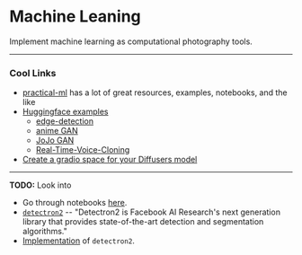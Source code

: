 # Machine Leaning #

Implement machine learning as computational photography tools.

----
### Cool Links ###
- [practical-ml](https://github.com/eugenesiow/practical-ml) has a lot of great resources, examples, notebooks, and the like
- [Huggingface examples](https://huggingface.co/)
    - [edge-detection](https://huggingface.co/spaces/kornia/kornia-edge-detection)
    - [anime GAN](https://huggingface.co/spaces/akhaliq/AnimeGANv2)
    - [JoJo GAN](https://huggingface.co/spaces/akhaliq/JoJoGAN)
    - [Real-Time-Voice-Cloning](https://huggingface.co/spaces/akhaliq/Real-Time-Voice-Cloning)
- [Create a gradio space for your Diffusers model](https://huggingface.co/spaces/anzorq/sd-space-creator)

----
**TODO:** Look into
- Go through notebooks [here](https://github.com/eugenesiow/practical-ml).
- [`detectron2`](https://github.com/DDemmer1/ai-background-remove) -- "Detectron2 is Facebook AI Research's next generation library that provides state-of-the-art detection and segmentation algorithms."
- [Implementation](https://github.com/DDemmer1/ai-background-remove) of `detectron2`.
